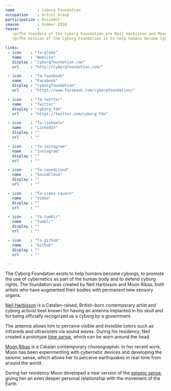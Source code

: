 ```yaml
---
name          : Cyborg Foundation
occupation    : Artist Group
participation : Resident
season        : Summer 2016
teaser        :
   <p>The founders of the Cyborg Foundation are Neil Harbisson and Moon Ribas, both artists who have augmented their bodies with permanent new sensory organs.</p>
   <p>The mission of the Cyborg Foundation is to help humans become cyborgs, to promote the use of cybernetics as part of the human body and to defend cyborg rights. The foundation believes that some cybernetic extensions should be treated as body parts, not as devices.</p>

links:
 - icon    : "fa-globe"
   name    : "Website"
   display : "cyborgfoundation.com"
   url     : "http://cyborgfoundation.com/"

 - icon    : "fa-facebook"
   name    : "Facebook"
   display : "cyborgfoundation"
   url     : "https://www.facebook.com/cyborgfoundation/"

 - icon    : "fa-twitter"
   name    : "Twitter"
   display : "cyborg_fdn"
   url     : "https://twitter.com/cyborg_fdn"

 - icon    : "fa-linkedin"
   name    : "LinkedIn"
   display : ""
   url     : ""

 - icon    : "fa-instagram"
   name    : "Instagram"
   display : ""
   url     : ""

 - icon    : "fa-soundcloud"
   name    : "SoundCloud"
   display : ""
   url     : ""

 - icon    : "fa-vimeo-square"
   name    : "Vimeo"
   display : ""
   url     : ""

 - icon    : "fa-tumblr"
   name    : "Tumblr"
   display : ""
   url     : ""

 - icon    : "fa-github"
   name    : "Github"
   display : ""
   url     : ""

---
```

The Cyborg Foundation exists to help humans become cyborgs, to promote the use of cybernetics as part of the human body and to defend cyborg rights. The foundation was created by Neil Harbisson and Moon Ribas, both artists who have augmented their bodies with permanent new sensory organs.

[Neil Harbisson](/bio/neil-harbisson/) is a Catalan-raised, British-born contemporary artist and cyborg activist best known for having an antenna implanted in his skull and for being officially recognized as a cyborg by a government.

The antenna allows him to perceive visible and invisible colors such as infrareds and ultraviolets via sound waves. During his residency, Neil created a prototype [time sense](/projects/time-sense/), which can be worn around the head.

[Moon Ribas](/bio/moon-ribas/) is a Catalan contemporary choreographer. In her recent work, Moon has been experimenting with cybernetic devices and developing the seismic sense, which allows her to perceive earthquakes in  real-time from around the world.

During her residency Moon developed a new version of the [seismic sense](/projects/seismic-sense/), giving her an even deeper personal relationship with the movement of the Earth.